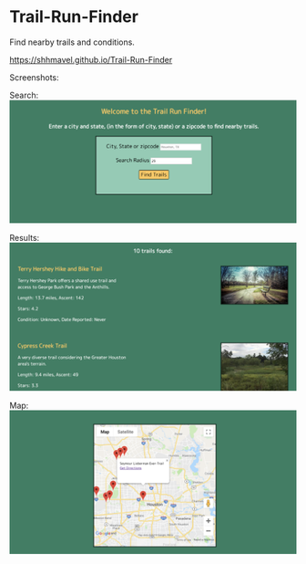 # Trail-Run-Finder
Find nearby trails and conditions.

https://shhmavel.github.io/Trail-Run-Finder

Screenshots:

Search:
![search screen](Screenshots/Search.png)

Results:
![results list](Screenshots/Results.png)

Map:
![Map](Screenshots/Map.png)
